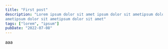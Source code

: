```yaml
---
title: "First post"
description: "Lorem ipsum dolor sit amet ipsum dolor sit ametipsum dolor sit 
ametipsum dolor sit ametipsum dolor sit amet"
tags: ["lorem", "ipsum"]
pubDate: "2022-07-08"
---
```


aaa